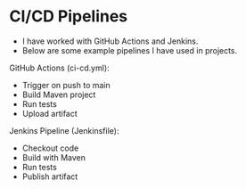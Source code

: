 # CI/CD Pipelines

- I have worked with GitHub Actions and Jenkins.
- Below are some example pipelines I have used in projects.

GitHub Actions (ci-cd.yml):
- Trigger on push to main
- Build Maven project
- Run tests
- Upload artifact

Jenkins Pipeline (Jenkinsfile):
- Checkout code
- Build with Maven
- Run tests
- Publish artifact
